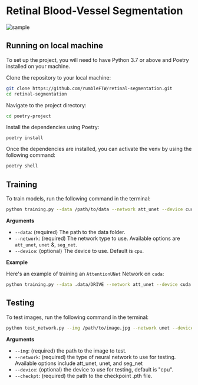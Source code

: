 # Retinal Blood-Vessel Segmentation

![sample](https://github.com/rumbleFTW/retinal-segmentation/assets/85807431/0cb61689-8441-4d5a-a21b-0ae88ce7d251)

## **Running on local machine**

To set up the project, you will need to have Python 3.7 or above and Poetry installed on your machine.

Clone the repository to your local machine:

```bash
git clone https://github.com/rumbleFTW/retinal-segmentation.git
cd retinal-segmentation
```

Navigate to the project directory:

```bash
cd poetry-project
```

Install the dependencies using Poetry:

```
poetry install
```

Once the dependencies are installed, you can activate the venv by using the following command:

```bash
poetry shell
```

## **Training**

To train models, run the following command in the terminal:

```bash
python training.py --data /path/to/data --network att_unet --device cuda
```

**Arguments**

- `--data`: (required) The path to the data folder.
- `--network`: (required) The network type to use. Available options are `att_unet`, `unet` &, `seg_net`.
- `--device`: (optional) The device to use. Default is `cpu`.

**Example**

Here's an example of training an `AttentionUNet` Network on `cuda`:

```bash
python training.py --data .data/DRIVE --network att_unet --device cuda
```

## **Testing**

To test images, run the following command in the terminal:

```bash
python test_network.py --img /path/to/image.jpg --network unet --device cpu --checkpt /path/to/checkpoint.pth
```

**Arguments**

- `--img`: (required) the path to the image to test.
- `--network`: (required) the type of neural network to use for testing. Available options include att_unet, unet, and seg_net
- `--device`: (optional) the device to use for testing, default is "cpu".
- `--checkpt`: (required) the path to the checkpoint .pth file.
